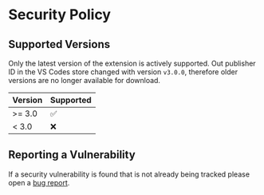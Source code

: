 # Security Policy

## Supported Versions

Only the latest version of the extension is actively supported. Out publisher
ID in the VS Codes store changed with version `v3.0.0`, therefore older versions
are no longer available for download.

| Version | Supported          |
| ------- | ------------------ |
| >= 3.0  | :white_check_mark: |
| < 3.0   | :x:                |

## Reporting a Vulnerability

If a security vulnerability is found that is not already being tracked please open a
[bug report](https://github.com/fortran-lang/vscode-fortran-support/issues/new?assignees=&labels=bug&template=bug_report.md&title=).
